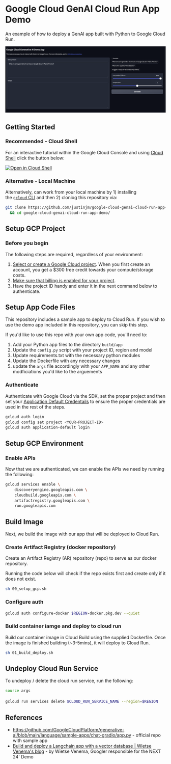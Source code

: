 # Google Cloud GenAI Cloud Run App Demo

An example of how to deploy a GenAI app built with Python to Google Cloud Run.

![Demo app screenshot](img/app-screenshot.png)

## Getting Started

### Recommended - Cloud Shell

For an interactive tutorial within the Google Cloud Console and using [Cloud Shell](https://cloud.google.com/shell) click the button below:

[![Open in Cloud Shell](https://gstatic.com/cloudssh/images/open-btn.svg)](https://console.cloud.google.com/bigquery/?cloudshell_git_repo=https://github.com/justinjm/google-cloud-genai-cloud-run-app-demo&cloudshell_tutorial=README.md)

### Alternative - Local Machine

Alternatively, can work from your local machine by 1) installing the [`gcloud` CLI](https://cloud.google.com/sdk/docs/install-sdk) and then 2) cloniog this repository via:

```sh
git clone https://github.com/justinjm/google-cloud-genai-cloud-run-app-demo \
  && cd google-cloud-genai-cloud-run-app-demo/
```

## Setup GCP Project

### Before you begin

The following steps are required, regardless of your environment:

1. [Select or create a Google Cloud project](https://console.cloud.google.com/cloud-resource-manager). When you first create an account, you get a $300 free credit towards your compute/storage costs.
2. [Make sure that billing is enabled for your project](https://cloud.google.com/billing/docs/how-to/modify-project).
3. Have the project ID handy and enter it in the next command below to authenticate.

## Setup App Code Files

This repository includes a sample app to deploy to Cloud Run. If you wish to use the demo app included in this repository, you can skip this step.

If you'd like to use this repo with your own app code, you'll need to:

1. Add your Python app files to the directory `build/app`
2. Update the `config.py` script with your project ID, region and model 
3. Update requirements.txt with the necessary python modules
4. Update the Dockerfile with any necessary changes
5. update the `args` file accordingly with your `APP_NAME` and any other modficiations you'd like to the arguements

### Authenticate

Authenticate with Google Cloud via the SDK, set the proper project and then set your [Application Default Credentails](https://cloud.google.com/docs/authentication/provide-credentials-adc) to ensure the proper credentials are used in the rest of the steps.

```sh
gcloud auth login
gcloud config set project <YOUR-PROJECT-ID>
gcloud auth application-default login
```

## Setup GCP Environment

### Enable APIs

Now that we are authenticated, we can enable the APIs we need by running the following:

```sh
gcloud services enable \
    discoveryengine.googleapis.com \
    cloudbuild.googleapis.com \
    artifactregistry.googleapis.com \
    run.googleapis.com 
```

## Build Image

Next, we build the image with our app that will be deployed to Cloud Run.

### Create Artifact Registry (docker repository)

Create an Artifact Registry (AR) repository (repo) to serve as our docker repository.

Running the code below will check if the repo exists first and create only if it does not exist.

```sh
sh 00_setup_gcp.sh
```

### Configure auth

```sh
gcloud auth configure-docker $REGION-docker.pkg.dev --quiet
```

### Build container iamge and deploy to cloud run

Build our container image in Cloud Build using the supplied Dockerfile. Once the image is finished building (~3-5mins), it will deploy to Cloud Run.

```sh
sh 01_build_deploy.sh
```

## Undeploy Cloud Run Service

To undeploy / delete the cloud run service, run the following:

```sh
source args

gcloud run services delete $CLOUD_RUN_SERVICE_NAME --region=$REGION
```

## References

* <https://github.com/GoogleCloudPlatform/generative-ai/blob/main/language/sample-apps/chat-gradio/app.py> - official repo with sample app
* [Build and deploy a Langchain app with a vector database | Wietse Venema's blog](https://wietsevenema.eu/build-and-deploy-a-langchain-app-with-a-vector-database/) - by Wietse Venema, Googler responsible for the NEXT 24' Demo
